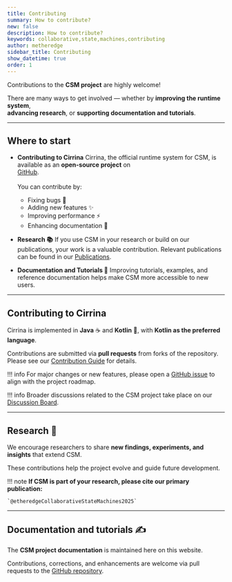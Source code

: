 ```yaml
---
title: Contributing
summary: How to contribute?
new: false
description: How to contribute?
keywords: collaborative,state,machines,contributing
author: metheredge
sidebar_title: Contributing
show_datetime: true
order: 1
---
```


Contributions to the **CSM project** are highly welcome!

There are many ways to get involved &mdash; whether by **improving the runtime system**,  
**advancing research**, or **supporting documentation and tutorials**.

---

## Where to start

- **Contributing to Cirrina**
  Cirrina, the official runtime system for CSM, is available as an **open-source project** on  
  [GitHub](https://github.com/CollaborativeStateMachines/Cirrina).<br><br>
  You can contribute by:

    - Fixing bugs 🐞
    - Adding new features ✨
    - Improving performance ⚡
    - Enhancing documentation 📖

- **Research 📚**
  If you use CSM in your research or build on our publications, your work is a valuable contribution. Relevant
  publications can be found in our [Publications](../research/publications.md).

- **Documentation and Tutorials 📝**
  Improving tutorials, examples, and reference documentation helps make CSM more accessible to new users.  

---

## Contributing to Cirrina

Cirrina is implemented in **Java** ☕ and **Kotlin** 💜, with **Kotlin as the preferred language**.  

Contributions are submitted via **pull requests** from forks of the repository. Please see our 
[Contribution Guide](https://github.com/CollaborativeStateMachines/Cirrina/blob/develop/CONTRIBUTING.md)
for details.  

!!! info
    For major changes or new features, please open a
    [GitHub issue](https://github.com/CollaborativeStateMachines/Cirrina/issues) to align with the project
    roadmap.

!!! info
    Broader discussions related to the CSM project take place on our 
    [Discussion Board](https://github.com/orgs/CollaborativeStateMachines/discussions).  

---

## Research 📖

We encourage researchers to share **new findings, experiments, and insights** that extend CSM.

These contributions help the project evolve and guide future development.  

!!! note
    **If CSM is part of your research, please cite our primary publication:**  

    `@etheredgeCollaborativeStateMachines2025`

---

## Documentation and tutorials ✍️

The **CSM project documentation** is maintained here on this website.

Contributions, corrections, and enhancements are welcome via pull requests to the
[GitHub repository](https://github.com/CollaborativeStateMachines/collaborativestatemachines.github.io).  
